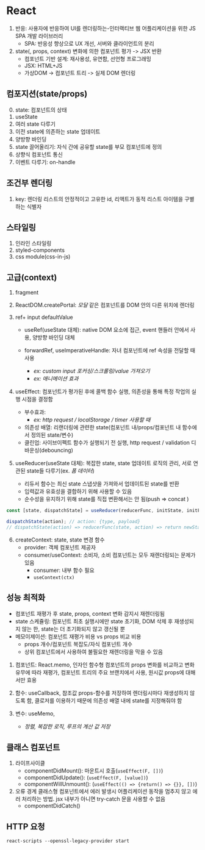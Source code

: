 # React

1. 반응: 사용자에 반응하여 UI를 렌더링하는-인터랙티브 웹 어플리케이션을 위한 JS SPA 개발 라이브러리
   - SPA: 반응성 향상으로 UX 개선, 서버와 클라이언트의 분리
2. state(, props, context) 변화에 의한 컴포넌트 평가 -> JSX 반환
   - 컴포넌트 기반 설계: 재사용성, 유연함, 선언형 프로그래밍
   - JSX: HTML+JS
   - 가상DOM -> 컴포넌트 트리 -> 실제 DOM 렌더링

## 컴포지션(state/props)

0. state: 컴포넌트의 상태
1. useState
2. 여러 state 다루기
3. 이전 state에 의존하는 state 업데이트
4. 양방향 바인딩
5. state 끌어올리기: 자식 간에 공유할 state를 부모 컴포넌트에 정의
6. 상향식 컴포넌트 통신
7. 이벤트 다루기: on-handle

## 조건부 렌더링

1. key: 렌더링 리스트의 안정적이고 고유한 id, 리액트가 동적 리스트 아이템을 구별하는 식별자

## 스타일링

1. 인라인 스타일링
2. styled-components
3. css module(css-in-js)

## 고급(context)

1. fragment
2. ReactDOM.createPortal: _모달_ 같은 컴포넌트를 DOM 안의 다른 위치에 렌더링
3. ref+ input defaultValue

   - useRef(useState 대체): native DOM 요소에 접근, event 핸들러 안에서 사용, 양방향 바인딩 대체

   - forwardRef, useImperativeHandle: 자녀 컴포넌트에 ref 속성을 전달할 때 사용
     - _ex: custom input 포커싱/스크롤링/value 가져오기_
     - _ex: 애니메이션 효과_

4. useEffect: 컴포넌트가 평가된 후에 콜백 함수 실행, 의존성을 통해 특정 작업의 실행 시점을 결정함

   - 부수효과:
     - _ex: http request / localStorage / timer 사용할 때_
   - 의존성 배열: 리랜더링에 관련한 state(컴포넌트 내/props/컴포넌트 내 함수에서 정의된 state/변수)
   - 클린업: 사이브이펙트 함수가 실행되기 전 실행, http request / validation 디바운싱(debouncing)

5. useReducer(useState 대체): 복잡한 state, state 업데이트 로직의 관리, 서로 연관된 state들 다루기(ex. _폼 데이터_)

   - 리듀서 함수는 최신 state 스냅샷을 가져와서 업데이트된 state를 반환
   - 입력값과 유효성을 결합하기 위해 사용할 수 있음
   - 순수성을 유지하기 위해 state를 직접 변환해서는 안 됨(push => concat )

```js
const [state, dispatchState] = useReducer(reducerFunc, initState, initFunc);

dispatchState(action); // action: {type, payload}
// dispatchState(action) => reducerFunc(state, action) => return newState
```

6. createContext: state, state 변경 함수
   - provider: 객체 컴포넌트 제공자
   - consumer/useContext: 소비자, 소비 컴포넌트는 모두 재렌더링되는 문제가 있음
     - consumer: 내부 함수 필요
     - `useContext(ctx)`

## 성능 최적화

- 컴포넌트 재평가 후 state, props, context 변화 감지시 재렌더링됨
- state 스케쥴링: 컴포넌트 최초 실행시에만 state 초기화, DOM 삭제 후 재생성되지 않는 한, state는 더 초기화되지 않고 갱신될 뿐
- 메모이제이션: 컴포넌트 재평가 비용 vs props 비교 비용
  - props 개수/컴포넌트 복잡도/자식 컴포넌트 개수
  - 상위 컴포넌트에서 사용하여 불필요한 재렌더링을 막을 수 있음

1. 컴포넌트: React.memo, 인자인 함수형 컴포넌트의 props 변화를 비교하고 변화 유무에 따라 재평가, 컴포넌트 트리의 주요 브랜치에서 사용, 원시값 props에 대해서만 효용
2. 함수: useCallback, 참조값 props-함수를 저장하여 렌더링시마다 재생성하지 않도록 함, 클로저를 이용하기 때문에 의존성 배열 내에 state를 지정해줘야 함

3. 변수: useMemo,
   - _정렬, 복잡한 로직, 루프의 계산 값 저장_

## 클래스 컴포넌트

1. 라이프사이클
   - componentDidMount(): 마운트시 호출(`useEffect(F, [])`)
   - componentDidUpdate(): (`useEffect(F, [value])`)
   - componentWillUnmount(): (`useEffect(() => {return() => {}}, [])`)
2. 오류 경계
   클래스형 컴포넌트에서 에러 발생시 어플리케이션 동작을 멈추지 않고 에러 처리하는 방법. jsx 내부가 아니면 try-catch 문을 사용할 수 없음
   - componentDidCatch()

## HTTP 요청

`react-scripts --openssl-legacy-provider start`

